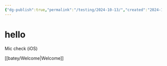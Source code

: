 ```yaml
---
{"dg-publish":true,"permalink":"/testing/2024-10-13/","created":"2024-10-13T11:35:51.073-04:00"}
---
```



# hello

Mic check (iOS) 

[[batey/Welcome\|Welcome]]
